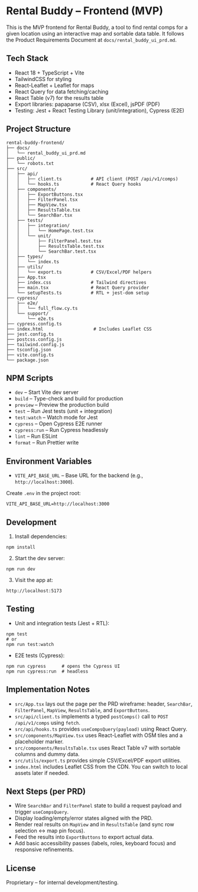 # Rental Buddy – Frontend (MVP)

This is the MVP frontend for Rental Buddy, a tool to find rental comps for a given location using an interactive map and sortable data table. It follows the Product Requirements Document at `docs/rental_buddy_ui_prd.md`.

## Tech Stack

- React 18 + TypeScript + Vite
- TailwindCSS for styling
- React-Leaflet + Leaflet for maps
- React Query for data fetching/caching
- React Table (v7) for the results table
- Export libraries: papaparse (CSV), xlsx (Excel), jsPDF (PDF)
- Testing: Jest + React Testing Library (unit/integration), Cypress (E2E)

## Project Structure

```
rental-buddy-frontend/
├── docs/
│   └── rental_buddy_ui_prd.md
├── public/
│   └── robots.txt
├── src/
│   ├── api/
│   │   ├── client.ts           # API client (POST /api/v1/comps)
│   │   └── hooks.ts            # React Query hooks
│   ├── components/
│   │   ├── ExportButtons.tsx
│   │   ├── FilterPanel.tsx
│   │   ├── MapView.tsx
│   │   ├── ResultsTable.tsx
│   │   └── SearchBar.tsx
│   ├── tests/
│   │   ├── integration/
│   │   │   └── HomePage.test.tsx
│   │   └── unit/
│   │       ├── FilterPanel.test.tsx
│   │       ├── ResultsTable.test.tsx
│   │       └── SearchBar.test.tsx
│   ├── types/
│   │   └── index.ts
│   ├── utils/
│   │   └── export.ts           # CSV/Excel/PDF helpers
│   ├── App.tsx
│   ├── index.css               # Tailwind directives
│   ├── main.tsx                # React Query provider
│   └── setupTests.ts           # RTL + jest-dom setup
├── cypress/
│   ├── e2e/
│   │   └── full_flow.cy.ts
│   └── support/
│       └── e2e.ts
├── cypress.config.ts
├── index.html                   # Includes Leaflet CSS
├── jest.config.ts
├── postcss.config.js
├── tailwind.config.js
├── tsconfig.json
├── vite.config.ts
└── package.json
```

## NPM Scripts

- `dev` – Start Vite dev server
- `build` – Type-check and build for production
- `preview` – Preview the production build
- `test` – Run Jest tests (unit + integration)
- `test:watch` – Watch mode for Jest
- `cypress` – Open Cypress E2E runner
- `cypress:run` – Run Cypress headlessly
- `lint` – Run ESLint
- `format` – Run Prettier write

## Environment Variables

- `VITE_API_BASE_URL` – Base URL for the backend (e.g., `http://localhost:3000`).

Create `.env` in the project root:

```
VITE_API_BASE_URL=http://localhost:3000
```

## Development

1. Install dependencies:

```
npm install
```

2. Start the dev server:

```
npm run dev
```

3. Visit the app at:

```
http://localhost:5173
```

## Testing

- Unit and integration tests (Jest + RTL):

```
npm test
# or
npm run test:watch
```

- E2E tests (Cypress):

```
npm run cypress      # opens the Cypress UI
npm run cypress:run  # headless
```

## Implementation Notes

- `src/App.tsx` lays out the page per the PRD wireframe: header, `SearchBar`, `FilterPanel`, `MapView`, `ResultsTable`, and `ExportButtons`.
- `src/api/client.ts` implements a typed `postComps()` call to `POST /api/v1/comps` using `fetch`.
- `src/api/hooks.ts` provides `useCompsQuery(payload)` using React Query.
- `src/components/MapView.tsx` uses React-Leaflet with OSM tiles and a placeholder marker.
- `src/components/ResultsTable.tsx` uses React Table v7 with sortable columns and dummy data.
- `src/utils/export.ts` provides simple CSV/Excel/PDF export utilities.
- `index.html` includes Leaflet CSS from the CDN. You can switch to local assets later if needed.

## Next Steps (per PRD)

- Wire `SearchBar` and `FilterPanel` state to build a request payload and trigger `useCompsQuery`.
- Display loading/empty/error states aligned with the PRD.
- Render real results on `MapView` and in `ResultsTable` (and sync row selection ↔ map pin focus).
- Feed the results into `ExportButtons` to export actual data.
- Add basic accessibility passes (labels, roles, keyboard focus) and responsive refinements.

## License

Proprietary – for internal development/testing.

